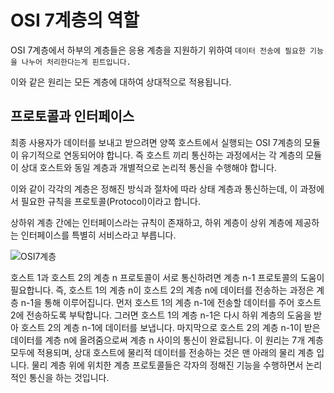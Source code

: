 # OSI 7계층의 역할

OSI 7계층에서 하부의 계층들은 응용 계층을 지원하기 위하여 `데이터 전송에 필요한 기능을 나누어 처리한다는게 핀트입니다.`

이와 같은 원리는 모든 계층에 대하여 상대적으로 적용됩니다.

## 프로토콜과 인터페이스

최종 사용자가 데이터를 보내고 받으려면 양쪽 호스트에서 실행되는 OSI 7계층의 모듈이 유기적으로 연동되어야 합니다. 
즉 호스트 끼리 통신하는 과정에서는 각 계층의 모듈이 상대 호스트와 동일 계층과 개별적으로 논리적 통신을 수행해야 합니다. 

이와 같이 각각의 계층은 정해진 방식과 절차에 따라 상태 계층과 통신하는데, 이 과정에서 필요한 규칙을 프로토콜(Protocol)이라고 합니다.

상하위 계층 간에는 인터페이스라는 규칙이 존재하고, 하위 계층이 상위 계층에 제공하는 인터페이스를 특별히 서비스라고 부릅니다. 

![OSI7계층](https://user-images.githubusercontent.com/22395934/124068802-2499fe00-da76-11eb-8690-eb2cd8dbecf8.png)

호스트 1과 호스트 2의 계층 n 프로토콜이 서로 통신하려면 계층 n-1 프로토콜의 도움이 필요합니다. 
즉, 호스트 1의 계층 n이 호스트 2의 계층 n에 데이터를 전송하는 과정은 계층 n-1을 통해 이루어집니다. 
먼저 호스트 1의 계층 n-1에 전송할 데이터를 주어 호스트 2에 전송하도록 부탁합니다. 
그러면 호스트 1의 계층 n-1은 다시 하위 계층의 도움을 받아 호스트 2의 계층 n-1에 데이터를 보냅니다. 
마지막으로 호스트 2의 계층 n-1이 받은 데이터를 계층 n에 올려줌으로써 계층 n 사이의 통신이 완료됩니다. 
이 원리는 7개 계층 모두에 적용되며, 상대 호스트에 물리적 데이터를 전송하는 것은 맨 아래의 물리 계층 입니다. 
물리 계층 위에 위치한 계층 프로토콜들은 각자의 정해진 기능을 수행하면서 논리적인 통신을 하는 것입니다.

